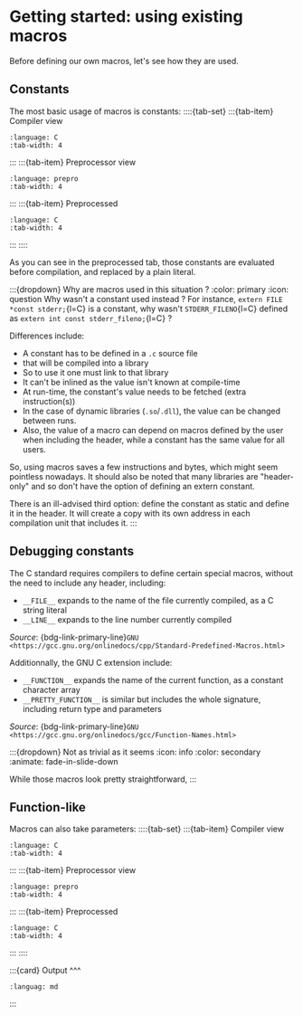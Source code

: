 # Getting started: using existing macros

Before defining our own macros, let's see how they are used.

## Constants

The most basic usage of macros is constants:
::::{tab-set}
:::{tab-item} Compiler view
```{literalinclude} ../samples/02_constants.c
:language: C
:tab-width: 4
```
:::
:::{tab-item} Preprocessor view
```{literalinclude} ../samples/02_constants.c
:language: prepro
:tab-width: 4
```
:::
:::{tab-item} Preprocessed
```{literalinclude} ../preprocessed/02_constants.i
:language: C
:tab-width: 4
```
:::
::::

As you can see in the preprocessed tab, those constants are evaluated before compilation, and replaced by a plain literal.

:::{dropdown} Why are macros used in this situation ?
:color: primary
:icon: question
Why wasn't a constant used instead ? For instance, `extern FILE *const stderr;`{l=C} is a constant, why wasn't `STDERR_FILENO`{l=C} defined as `extern int const stderr_fileno;`{l=C} ?

Differences include:
 * A constant has to be defined in a `.c` source file
 * that will be compiled into a library
 * So to use it one must link to that library
 * It can't be inlined as the value isn't known at compile-time
 * At run-time, the constant's value needs to be fetched (extra instruction(s))
 * In the case of dynamic libraries (`.so`/`.dll`), the value can be changed between runs.
 * Also, the value of a macro can depend on macros defined by the user when including the header, while a constant has the same value for all users.

So, using macros saves a few instructions and bytes, which might seem pointless nowadays. It should also be noted that many libraries are "header-only" and so don't have the option of defining an extern constant.

There is an ill-advised third option: define the constant as static and define it in the header. It will create a copy with its own address in each compilation unit that includes it.
:::

## Debugging constants

The C standard requires compilers to define certain special macros, without the need to include any header, including:

- `__FILE__` expands to the name of the file currently compiled, as a C string literal
- `__LINE__` expands to the line number currently compiled

_Source_: {bdg-link-primary-line}`GNU <https://gcc.gnu.org/onlinedocs/cpp/Standard-Predefined-Macros.html>`

Additionnally, the GNU C extension include:
- `__FUNCTION__` expands the name of the current function, as a constant character array
- `__PRETTY_FUNCTION__` is similar but includes the whole signature, including return type and parameters

_Source_: {bdg-link-primary-line}`GNU <https://gcc.gnu.org/onlinedocs/gcc/Function-Names.html>`

:::{dropdown} Not as trivial as it seems
:icon: info
:color: secondary
:animate: fade-in-slide-down

While those macros look pretty straightforward,
:::


## Function-like

Macros can also take parameters:
::::{tab-set}
:::{tab-item} Compiler view
```{literalinclude} ../samples/02_functionlike.c
:language: C
:tab-width: 4
```
:::
:::{tab-item} Preprocessor view
```{literalinclude} ../samples/02_functionlike.c
:language: prepro
:tab-width: 4
```
:::
:::{tab-item} Preprocessed
```{literalinclude} ../preprocessed/02_functionlike.i
:language: C
:tab-width: 4
```
:::
::::

:::{card}
Output
^^^
```{include} ../outputs/02_functionlike.txt
:languag: md
```
:::
